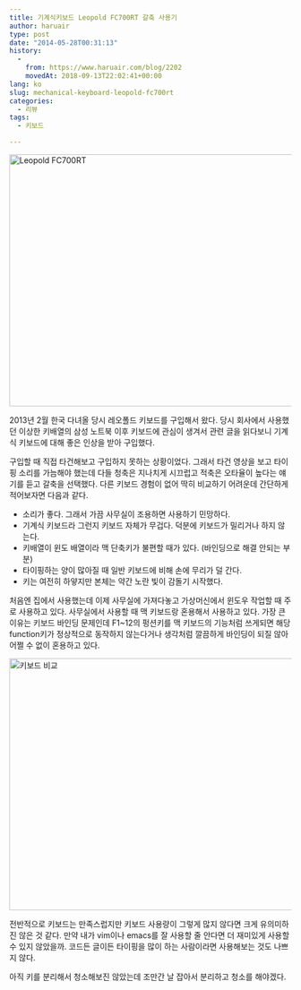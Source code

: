 ```yaml
---
title: 기계식키보드 Leopold FC700RT 갈축 사용기
author: haruair
type: post
date: "2014-05-28T00:31:13"
history:
  - 
    from: https://www.haruair.com/blog/2202
    movedAt: 2018-09-13T22:02:41+00:00
lang: ko
slug: mechanical-keyboard-leopold-fc700rt
categories:
  - 리뷰
tags:
  - 키보드

---
```

<img data-attachment-id="2203" data-permalink="https://edykim.com/blog/2202/evernote-camera-roll-20140528-102430" data-orig-file="https://edykim.com/wp-content/uploads/2014/05/Evernote-Camera-Roll-20140528-102430.jpg?fit=600%2C450&ssl=1" data-orig-size="600,450" data-comments-opened="1" data-image-meta="{&quot;aperture&quot;:&quot;0&quot;,&quot;credit&quot;:&quot;&quot;,&quot;camera&quot;:&quot;&quot;,&quot;caption&quot;:&quot;&quot;,&quot;created_timestamp&quot;:&quot;0&quot;,&quot;copyright&quot;:&quot;&quot;,&quot;focal_length&quot;:&quot;0&quot;,&quot;iso&quot;:&quot;0&quot;,&quot;shutter_speed&quot;:&quot;0&quot;,&quot;title&quot;:&quot;&quot;}" data-image-title="Leopold FC700RT" data-image-description="" data-medium-file="https://edykim.com/wp-content/uploads/2014/05/Evernote-Camera-Roll-20140528-102430.jpg?fit=300%2C225&ssl=1" data-large-file="https://edykim.com/wp-content/uploads/2014/05/Evernote-Camera-Roll-20140528-102430.jpg?fit=600%2C450&ssl=1" src="https://edykim.com/wp-content/uploads/2014/05/Evernote-Camera-Roll-20140528-102430.jpg?resize=600%2C450" alt="Leopold FC700RT" width="600" height="450" class="aligncenter size-full wp-image-2203" srcset="https://edykim.com/wp-content/uploads/2014/05/Evernote-Camera-Roll-20140528-102430.jpg?w=600&ssl=1 600w, https://edykim.com/wp-content/uploads/2014/05/Evernote-Camera-Roll-20140528-102430.jpg?resize=300%2C225&ssl=1 300w" sizes="(max-width: 600px) 100vw, 600px" data-recalc-dims="1" />

2013년 2월 한국 다녀올 당시 레오폴드 키보드를 구입해서 왔다. 당시 회사에서 사용했던 이상한 키배열의 삼성 노트북 이후 키보드에 관심이 생겨서 관련 글을 읽다보니 기계식 키보드에 대해 좋은 인상을 받아 구입했다.

구입할 때 직접 타건해보고 구입하지 못하는 상황이었다. 그래서 타건 영상을 보고 타이핑 소리를 가늠해야 했는데 다들 청축은 지나치게 시끄럽고 적축은 오타율이 높다는 얘기를 듣고 갈축을 선택했다. 다른 키보드 경험이 없어 딱히 비교하기 어려운데 간단하게 적어보자면 다음과 같다.

  * 소리가 좋다. 그래서 가끔 사무실이 조용하면 사용하기 민망하다.
  * 기계식 키보드라 그런지 키보드 자체가 무겁다. 덕분에 키보드가 밀리거나 하지 않는다.
  * 키배열이 윈도 배열이라 맥 단축키가 불편할 때가 있다. (바인딩으로 해결 안되는 부분)
  * 타이핑하는 양이 많아질 때 일반 키보드에 비해 손에 무리가 덜 간다.
  * 키는 여전히 하얗지만 본체는 약간 노란 빛이 감돌기 시작했다.

처음엔 집에서 사용했는데 이제 사무실에 가져다놓고 가상머신에서 윈도우 작업할 때 주로 사용하고 있다. 사무실에서 사용할 때 맥 키보드랑 혼용해서 사용하고 있다. 가장 큰 이유는 키보드 바인딩 문제인데 F1~12의 펑션키를 맥 키보드의 기능처럼 쓰게되면 해당 function키가 정상적으로 동작하지 않는다거나 생각처럼 깔끔하게 바인딩이 되질 않아 어쩔 수 없이 혼용하고 있다.

<img data-attachment-id="2204" data-permalink="https://edykim.com/blog/2202/evernote-snapshot-20140528-102502" data-orig-file="https://edykim.com/wp-content/uploads/2014/05/Evernote-Snapshot-20140528-102502.jpg?fit=600%2C450&ssl=1" data-orig-size="600,450" data-comments-opened="1" data-image-meta="{&quot;aperture&quot;:&quot;0&quot;,&quot;credit&quot;:&quot;&quot;,&quot;camera&quot;:&quot;&quot;,&quot;caption&quot;:&quot;&quot;,&quot;created_timestamp&quot;:&quot;0&quot;,&quot;copyright&quot;:&quot;&quot;,&quot;focal_length&quot;:&quot;0&quot;,&quot;iso&quot;:&quot;0&quot;,&quot;shutter_speed&quot;:&quot;0&quot;,&quot;title&quot;:&quot;&quot;}" data-image-title="키보드 비교" data-image-description="" data-medium-file="https://edykim.com/wp-content/uploads/2014/05/Evernote-Snapshot-20140528-102502.jpg?fit=300%2C225&ssl=1" data-large-file="https://edykim.com/wp-content/uploads/2014/05/Evernote-Snapshot-20140528-102502.jpg?fit=600%2C450&ssl=1" src="https://edykim.com/wp-content/uploads/2014/05/Evernote-Snapshot-20140528-102502.jpg?resize=600%2C450" alt="키보드 비교" width="600" height="450" class="aligncenter size-full wp-image-2204" srcset="https://edykim.com/wp-content/uploads/2014/05/Evernote-Snapshot-20140528-102502.jpg?w=600&ssl=1 600w, https://edykim.com/wp-content/uploads/2014/05/Evernote-Snapshot-20140528-102502.jpg?resize=300%2C225&ssl=1 300w" sizes="(max-width: 600px) 100vw, 600px" data-recalc-dims="1" />

전반적으로 키보드는 만족스럽지만 키보드 사용량이 그렇게 많지 않다면 크게 유의미하진 않은 것 같다. 만약 내가 vim이나 emacs를 잘 사용할 줄 안다면 더 재미있게 사용할 수 있지 않았을까. 코드든 글이든 타이핑을 많이 하는 사람이라면 사용해보는 것도 나쁘지 않다.

아직 키를 분리해서 청소해보진 않았는데 조만간 날 잡아서 분리하고 청소를 해야겠다.